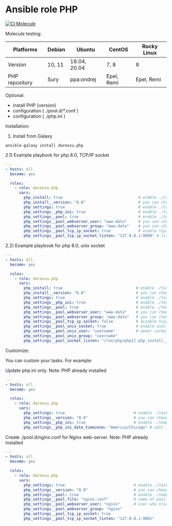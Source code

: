 # Ansible role PHP 

[![CI Molecule](https://github.com/darexsu/ansible-role-php/actions/workflows/ci.yml/badge.svg)](https://github.com/darexsu/ansible-role-php/actions/workflows/ci.yml)

Molecule testing:

| Platforms |    Debian     |    Ubuntu     |    CentOS     |  Rocky Linux |
| --------- | ------------- | ------------- | ------------- | ------------ |
|  Version  |   10, 11      | 18.04, 20.04  |     7, 8      |      8       |
| PHP repository |  Sury    | ppa:ondrej    | Epel, Remi    | Epel, Remi   |

Optional:

  - install PHP {version}
  - configuration ( ./pool.d/*.conf ) 
  - configuration ( ./php.ini )

Installation:

1) Install from Galaxy
```
ansible-galaxy install darexsu.php
```
2.1) Example playbook for php 8.0, TCP/IP socket

```yaml
---
- hosts: all
  become: yes

  roles:
    - role: darexsu.php
      vars:
        php_install: true                                 # enable ./task/install/*
        php_install__version: "8.0"                       # you can change to 7.1, 7.2, 7.3 etc
        php_settings: true                                # enable ./task/settings/*
        php_settings__php_ini: true                       # enable ./templates/php_ini.j2
        php_settings__pool: true                          # enable ./templates/php_pool.j2
        php_settings__pool_webserver_user: "www-data"     # you can change to apache or nginx
        php_settings__pool_webserver_group: "www-data"    # you can change to apache or nginx
        php_settings__pool_tcp_ip_socket: true            # enable tcp/ip socket
        php_settings__pool_tcp_ip_socket_listen: "127.0.0.1:9000" # listen port: 9000 on localhost
```
2.2) Example playbook for php 8.0, unix socket

```yaml
---
- hosts: all
  become: yes

  roles:
    - role: darexsu.php
      vars:
        php_install: true                                # enable ./task/install/*
        php_install__version: "8.0"                      # you can change to 7.1, 7.2, 7.3 etc
        php_settings: true                               # enable ./task/settings/*
        php_settings__php_ini: true                      # enable ./templates/php_ini.j2
        php_settings__pool: true                         # enable ./templates/php_pool.j2
        php_settings__pool_webserver_user: "www-data"    # you can change to apache or nginx
        php_settings__pool_webserver_group: "www-data"   # you can change to apache or nginx 
        php_settings__pool_tcp_ip_socket: false          # disable tcp/ip socket
        php_settings__pool_unix_socket: true             # enable unix socket
        php_settings__pool_unix_user: "username"         # owner socket
        php_settings__pool_unix_group: "username"
        php_settings__pool_socket_listen: "/run/php/php{{ php_install__version }}-{{ php_settings__pool_unix_user }}.sock"
```
Customize:

You can custom your tasks. For example:

Update php.ini only. Note: PHP already installed

```yaml
---
- hosts: all
  become: yes

  roles:
    - role: darexsu.php
      vars:
        php_settings: true                              # enable ./task/settings/*
        php_settings__version: "8.0"                    # you can change to 7.1, 7.2, 7.3 etc
        php_settings__php_ini: true                     # enable ./templates/php_ini.j2
        php_settings__php_ini_date_timezone: "America/Chicago" # edit ./templates/php_ini.j2

```

Create ./pool.d/nginx.conf for Nginx web-server. Note: PHP already installed

```yaml
---
- hosts: all
  become: yes

  roles:
    - role: darexsu.php
      vars:
        php_settings: true                              # enable ./task/settings/*
        php_settings__version: "8.0"                    # you can change to 7.1, 7.2, 7.3 etc       
        php_settings__pool: true                        # enable ./templates/php_ini.j2
        php_settings__pool_file: "nginx.conf"           # name of pool
        php_settings__pool_webserver_user: "nginx"      # user who start web-server
        php_settings__pool_webserver_group: "nginx"       
        php_settings__pool_tcp_ip_socket: true
        php_settings__pool_tcp_ip_socket_listen: "127.0.0.1:9001"
```